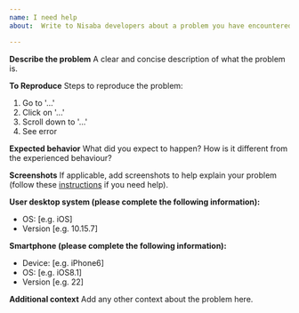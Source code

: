```yaml
---
name: I need help
about:  Write to Nisaba developers about a problem you have encountered

---
```


**Describe the problem**
A clear and concise description of what the problem is.

**To Reproduce**
Steps to reproduce the problem:
1. Go to '...'
2. Click on '...'
3. Scroll down to '...'
4. See error

**Expected behavior**
What did you expect to happen? How is it different from the experienced behaviour?

**Screenshots**
If applicable, add screenshots to help explain your problem (follow these [instructions](https://docs.github.com/en/github/writing-on-github/working-with-advanced-formatting/attaching-files) if you need help).

**User desktop system (please complete the following information):**
 - OS: [e.g. iOS]
 - Version [e.g. 10.15.7]

**Smartphone (please complete the following information):**
 - Device: [e.g. iPhone6]
 - OS: [e.g. iOS8.1]
 - Version [e.g. 22]

**Additional context**
Add any other context about the problem here.
